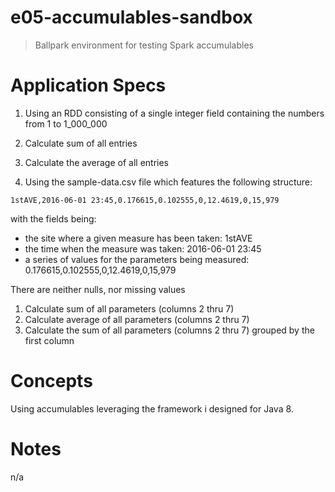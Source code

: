 # e05-accumulables-sandbox
> Ballpark environment for testing Spark accumulables

# Application Specs

1. Using an RDD consisting of a single integer field containing the numbers from 1 to 1_000_000
  1. Calculate sum of all entries
  2. Calculate the average of all entries

2. Using the sample-data.csv file which features the following structure:
```
1stAVE,2016-06-01 23:45,0.176615,0.102555,0,12.4619,0,15,979
```
with the fields being:
  + the site where a given measure has been taken: 1stAVE
  + the time when the measure was taken: 2016-06-01 23:45
  + a series of values for the parameters being measured: 0.176615,0.102555,0,12.4619,0,15,979

There are neither nulls, nor missing values 
  
  1. Calculate sum of all parameters (columns 2 thru 7)
  2. Calculate average of all parameters (columns 2 thru 7)
  3. Calculate the sum of all parameters (columns 2 thru 7) grouped by the first column 


# Concepts 
Using accumulables leveraging the framework i designed for Java 8.

# Notes
n/a